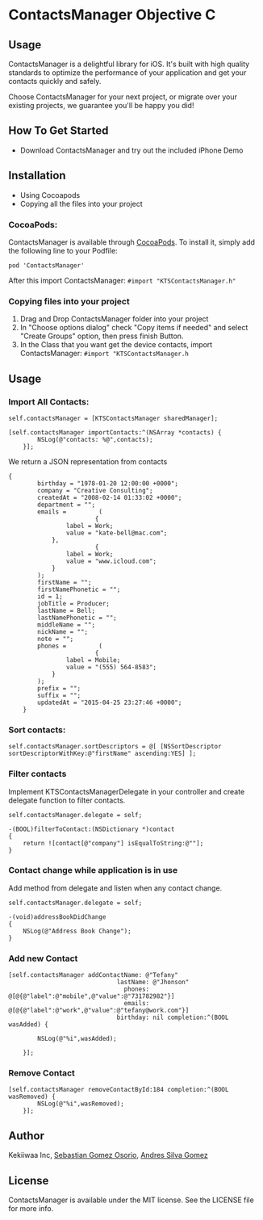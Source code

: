 # ContactsManager Objective C

## Usage

ContactsManager is a delightful library for iOS. It's built with high quality standards to optimize the performance of your application and get your contacts quickly and safely.

Choose ContactsManager for your next project, or migrate over your existing projects, we guarantee you'll be happy you did!

## How To Get Started

* Download ContactsManager and try out the included iPhone Demo

## Installation

* Using Cocoapods
* Copying all the files into your project

### CocoaPods:
ContactsManager is available through [CocoaPods](http://cocoapods.org). To install
it, simply add the following line to your Podfile:

    pod 'ContactsManager'

After this import ContactsManager: 
```#import "KTSContactsManager.h"```

### Copying files into your project

1. Drag and Drop ContactsManager folder into your project
2. In "Choose options dialog" check "Copy items if needed" and select "Create Groups" option, then press finish Button.
3. In the Class that you want get the device contacts, import ContactsManager: 
```#import "KTSContactsManager.h```

## Usage

### Import All Contacts:
```
self.contactsManager = [KTSContactsManager sharedManager];

[self.contactsManager importContacts:^(NSArray *contacts) {
        NSLog(@"contacts: %@",contacts);
    }];
```

We return a JSON representation from contacts

```
{
        birthday = "1978-01-20 12:00:00 +0000";
        company = "Creative Consulting";
        createdAt = "2008-02-14 01:33:02 +0000";
        department = "";
        emails =         (
                        {
                label = Work;
                value = "kate-bell@mac.com";
            },
                        {
                label = Work;
                value = "www.icloud.com";
            }
        );
        firstName = "";
        firstNamePhonetic = "";
        id = 1;
        jobTitle = Producer;
        lastName = Bell;
        lastNamePhonetic = "";
        middleName = "";
        nickName = "";
        note = "";
        phones =         (
                        {
                label = Mobile;
                value = "(555) 564-8583";
            }
        );
        prefix = "";
        suffix = "";
        updatedAt = "2015-04-25 23:27:46 +0000";
    }
```
### Sort contacts:

```
self.contactsManager.sortDescriptors = @[ [NSSortDescriptor sortDescriptorWithKey:@"firstName" ascending:YES] ];
```

### Filter contacts
Implement KTSContactsManagerDelegate in your controller and create delegate function to filter contacts.

```
self.contactsManager.delegate = self;

-(BOOL)filterToContact:(NSDictionary *)contact
{
    return ![contact[@"company"] isEqualToString:@""];
}
```

### Contact change while application is in use
Add method from delegate and listen when any contact change.

```
self.contactsManager.delegate = self;

-(void)addressBookDidChange
{
    NSLog(@"Address Book Change");
}
```

### Add new Contact
```
[self.contactsManager addContactName: @"Tefany"
                              lastName: @"Jhonson"
                                phones: @[@{@"label":@"mobile",@"value":@"731782982"}]
                                emails: @[@{@"label":@"work",@"value":@"tefany@work.com"}]
                              birthday: nil completion:^(BOOL wasAdded) {
                                  
        NSLog(@"%i",wasAdded);
                                  
    }];
```

### Remove Contact
```
[self.contactsManager removeContactById:184 completion:^(BOOL wasRemoved) {
        NSLog(@"%i",wasRemoved);
    }];
```

## Author

Kekiiwaa Inc, 
[Sebastian Gomez Osorio](https://github.com/sebastian989),
[Andres Silva Gomez](https://github.com/andresilvagomez)

## License

ContactsManager is available under the MIT license. See the LICENSE file for more info.

